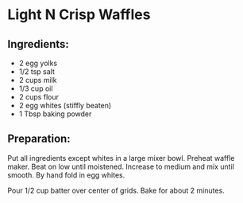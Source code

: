 Light N Crisp Waffles
=====================

Ingredients:
------------

- 2 egg yolks
- 1/2 tsp salt
- 2 cups milk
- 1/3 cup oil
- 2 cups flour
- 2 egg whites (stiffly beaten)
- 1 Tbsp baking powder

Preparation:
------------

Put all ingredients except whites in a large mixer bowl. Preheat waffle maker.
Beat on low until moistened. Increase to medium and mix until smooth. By hand
fold in egg whites.

Pour 1/2 cup batter over center of grids. Bake for about 2 minutes.

[source]: Mom
